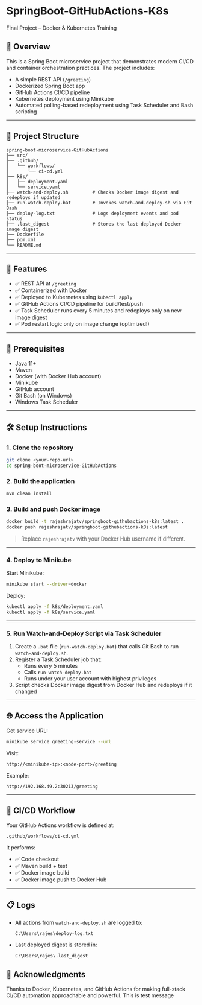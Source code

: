 
# SpringBoot-GitHubActions-K8s
Final Project – Docker & Kubernetes Training

## 🧩 Overview

This is a Spring Boot microservice project that demonstrates modern CI/CD and container orchestration practices. The project includes:

- A simple REST API (`/greeting`)
- Dockerized Spring Boot app
- GitHub Actions CI/CD pipeline
- Kubernetes deployment using Minikube
- Automated polling-based redeployment using Task Scheduler and Bash scripting

---

## 📁 Project Structure

```
spring-boot-microservice-GitHubActions
├── src/
├── .github/
│   └── workflows/
│       └── ci-cd.yml
├── k8s/
│   ├── deployment.yaml
│   └── service.yaml
├── watch-and-deploy.sh         # Checks Docker image digest and redeploys if updated
├── run-watch-deploy.bat        # Invokes watch-and-deploy.sh via Git Bash
├── deploy-log.txt              # Logs deployment events and pod status
├── .last_digest                # Stores the last deployed Docker image digest
├── Dockerfile
├── pom.xml
└── README.md
```

---

## 🚀 Features

- ✅ REST API at `/greeting`
- ✅ Containerized with Docker
- ✅ Deployed to Kubernetes using `kubectl apply`
- ✅ GitHub Actions CI/CD pipeline for build/test/push
- ✅ Task Scheduler runs every 5 minutes and redeploys only on new image digest
- ✅ Pod restart logic only on image change (optimized!)

---

## 🔧 Prerequisites

- Java 11+
- Maven
- Docker (with Docker Hub account)
- Minikube
- GitHub account
- Git Bash (on Windows)
- Windows Task Scheduler

---

## 🛠️ Setup Instructions

### 1. Clone the repository

```bash
git clone <your-repo-url>
cd spring-boot-microservice-GitHubActions
```

### 2. Build the application

```bash
mvn clean install
```

### 3. Build and push Docker image

```bash
docker build -t rajeshrajatv/springboot-githubactions-k8s:latest .
docker push rajeshrajatv/springboot-githubactions-k8s:latest
```

> Replace `rajeshrajatv` with your Docker Hub username if different.

---

### 4. Deploy to Minikube

Start Minikube:

```bash
minikube start --driver=docker
```

Deploy:

```bash
kubectl apply -f k8s/deployment.yaml
kubectl apply -f k8s/service.yaml
```

---

### 5. Run Watch-and-Deploy Script via Task Scheduler

1. Create a `.bat` file (`run-watch-deploy.bat`) that calls Git Bash to run `watch-and-deploy.sh`.
2. Register a Task Scheduler job that:
   - Runs every 5 minutes
   - Calls `run-watch-deploy.bat`
   - Runs under your user account with highest privileges
3. Script checks Docker image digest from Docker Hub and redeploys if it changed

---

## 🌐 Access the Application

Get service URL:

```bash
minikube service greeting-service --url
```

Visit:

```
http://<minikube-ip>:<node-port>/greeting
```

Example:

```
http://192.168.49.2:30213/greeting
```

---

## 🔁 CI/CD Workflow

Your GitHub Actions workflow is defined at:

```
.github/workflows/ci-cd.yml
```

It performs:
- ✅ Code checkout
- ✅ Maven build + test
- ✅ Docker image build
- ✅ Docker image push to Docker Hub

---

## 📋 Logs

- All actions from `watch-and-deploy.sh` are logged to:
  ```
  C:\Users\rajes\deploy-log.txt
  ```
- Last deployed digest is stored in:
  ```
  C:\Users\rajes\.last_digest
  ```
  
## 🙌 Acknowledgments
Thanks to Docker, Kubernetes, and GitHub Actions for making full-stack CI/CD automation approachable and powerful.
This is test message